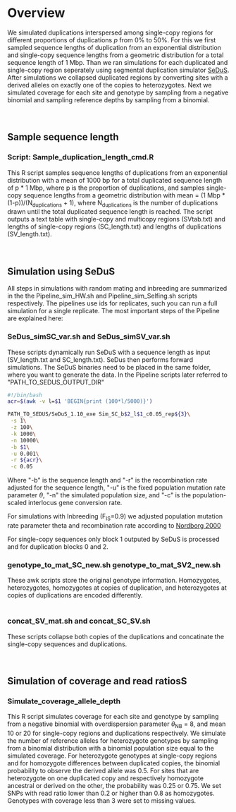 # Overview

We simulated duplications interspersed among single-copy regions for different proportions of duplications $p$ from 0% to 50%. For this we first sampled sequence lengths of duplication from an exponential distribution and single-copy sequence lengths from a geometric distribution for a total sequence length of 1 Mbp. Than we ran simulations for each duplicated and single-copy region seperately using segmental duplication simulator [SeDuS](https://academic.oup.com/bioinformatics/article/32/1/148/1742451). After simulations we collapsed duplicated regions by converting sites with a derived alleles on exactly one of the copies to heterozygotes. Next we simulated coverage for each site and genotype by sampling from a negative binomial and sampling reference depths by sampling from a binomial. 
<br />
<br />
<br />
## Sample sequence length
### Script: Sample_duplication_length_cmd.R
This R script samples sequence lengths of duplications from an exponential distribution with a mean of 1000 bp for a total duplicated sequence length of p * 1 Mbp, where p is the proportion of duplications, and samples single-copy sequence lengths from a geometric distribution with mean = (1 Mbp * (1-p))/(N<sub>duplications</sub> + 1), where N<sub>duplications</sub> is the number of duplications drawn until the total duplicated sequence length is reached. The script outputs a text table with single-copy and multicopy regions (SVtab.txt) and lengths of single-copy regions (SC_length.txt) and lengths of duplications (SV_length.txt).
<br />
<br />
<br />
## Simulation using SeDuS

All steps in simulations with random mating and inbreeding are summarized in the the Pipeline_sim_HW.sh and Pipeline_sim_Selfing.sh scripts respectively. The pipelines use ids for replicates, such you can run a full simulation for a single replicate. The most important steps of the Pipeline are explained here:
<br />
### SeDus_simSC_var.sh and SeDus_simSV_var.sh
These scripts dynamically run SeDuS with a sequence length as input (SV_length.txt and SC_length.txt). SeDus then performs forward simulations. The SeDuS binaries need to be placed in the same folder, where you want to generate the data. In the Pipeline scripts later referred to "PATH_TO_SEDUS_OUTPUT_DIR"

```bash
#!/bin/bash
acr=$(awk -v l=$1 'BEGIN{print (100*l/5000)}')

PATH_TO_SEDUS/SeDuS_1.10_exe Sim_SC_b$2_l$1_c0.05_rep${3}\
 -s 1\
 -z 100\
 -k 1000\
 -n 10000\
 -b $1\
 -u 0.001\
 -r ${acr}\
 -c 0.05
```
Where "-b" is the sequence length and "-r" is the recombination rate adjusted for the sequence length, "-u" is the fixed population mutation rate parameter $\theta$, "-n" the simulated population size, and "-c" is the population-scaled interlocus gene conversion rate.

For simulations with Inbreeding (F<sub>IS</sub>=0.9) we adjusted population mutation rate parameter theta and recombination rate according to [Nordborg 2000](https://www.ncbi.nlm.nih.gov/pmc/articles/PMC1460950/)

For single-copy sequences only block 1 outputed by SeDuS is processed and for duplication blocks 0 and 2.
<br />
### genotype_to_mat_SC_new.sh  genotype_to_mat_SV2_new.sh
These awk scripts store the original genotype information. Homozygotes, heterozygotes, homozygotes at copies of duplication, and heterozygotes at copies of duplications are encoded differently.  
<br />
### concat_SV_mat.sh and concat_SC_SV.sh
These scripts collapse both copies of the duplications and concatinate the single-copy sequences and duplications.
<br />
<br />
<br />
## Simulation of coverage and read ratiosS
### Simulate_coverage_allele_depth
This R script simulates coverage for each site and genotype by sampling from a negative binomial with overdispersion parameter $\theta$<sub>NB</sub> = 8, and mean 10 or 20 for single-copy regions and duplications respectively. We simulate the number of reference alleles for heterozygote genotypes by sampling from a binomial distribution with a binomial population size equal to the simulated coverage. For heterozygote genotypes at single-copy regions and for homozygote differences between duplicated copies, the binomial probability to observe the derived allele was 0.5. For sites that are heterozygote on one duplicated copy and respectively homozygote ancestral or derived on the other, the probability was 0.25 or 0.75. We set SNPs with read ratio lower than 0.2 or higher than 0.8 as homozygotes. Genotypes with coverage less than 3 were set to missing values. 

